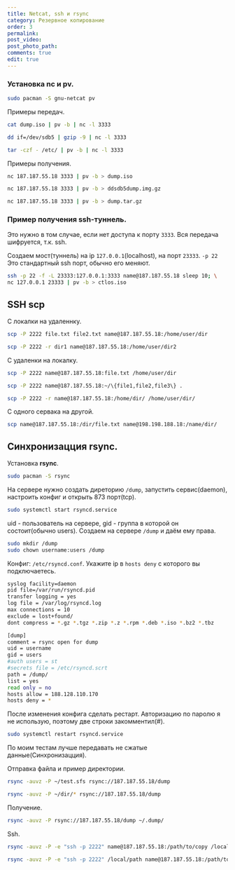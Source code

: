 ```yaml
---
title: Netcat, ssh и rsync
category: Резервное копирование
order: 3
permalink:
post_video: 
post_photo_path: 
comments: true
edit: true
---
```


### Установка **nc** и **pv**.

```bash
sudo pacman -S gnu-netcat pv
```

Примеры передач.

```bash
cat dump.iso | pv -b | nc -l 3333

dd if=/dev/sdb5 | gzip -9 | nc -l 3333

tar -czf - /etc/ | pv -b | nc -l 3333
```

Примеры получения.

```bash
nc 187.187.55.18 3333 | pv -b > dump.iso

nc 187.187.55.18 3333 | pv -b > ddsdb5dump.img.gz

nc 187.187.55.18 3333 | pv -b > dump.tar.gz
```

### Пример получения ssh-туннель.

Это нужно в том случае, если нет доступа к порту `3333`. Вся передача шифруется, т.к. ssh.

Создаем мост(туннель) на ip `127.0.0.1`(localhost), на порт `23333`. `-p 22` Это стандартный ssh порт, обычно его меняют.

```bash
ssh -p 22 -f -L 23333:127.0.0.1:3333 name@187.187.55.18 sleep 10; \
nc 127.0.0.1 23333 | pv -b > ctlos.iso
```

## SSH **scp**

С локалки на удаленнку.

```bash
scp -P 2222 file.txt file2.txt name@187.187.55.18:/home/user/dir

scp -P 2222 -r dir1 name@187.187.55.18:/home/user/dir2
```

С удаленки на локалку.

```bash
scp -P 2222 name@187.187.55.18:file.txt /home/user/dir

scp -P 2222 name@187.187.55.18:~/\{file1,file2,file3\} .

scp -P 2222 -r name@187.187.55.18:/home/dir/ /home/user/dir/
```

С одного сервака на другой.

```bash
scp name@187.187.55.18:/dir/file.txt name@198.198.188.18:/name/dir/
```

## Синхронизацция rsync.

Установка **rsync**.

```bash
sudo pacman -S rsync
```

На сервере нужно создать диреторию `/dump`, запустить сервис(daemon), настроить конфиг и открыть 873 порт(tcp).

```bash
sudo systemctl start rsyncd.service
```

uid - пользователь на сервере, gid - группа в которой он состоит(обычно users). Создаем на сервере `/dump` и даём ему права.

```bash
sudo mkdir /dump
sudo chown username:users /dump
```

Конфиг: `/etc/rsyncd.conf`. Укажите ip в `hosts deny` с которого вы подключаетесь.

```bash
syslog facility=daemon
pid file=/var/run/rsyncd.pid
transfer logging = yes
log file = /var/log/rsyncd.log
max connections = 10
exclude = lost+found/
dont compress = *.gz *.tgz *.zip *.z *.rpm *.deb *.iso *.bz2 *.tbz

[dump]
comment = rsync open for dump
uid = username
gid = users
#auth users = st
#secrets file = /etc/rsyncd.scrt
path = /dump/
list = yes
read only = no
hosts allow = 188.128.110.170
hosts deny = *
```

После изменения конфига сделать рестарт. Авторизацию по паролю я не использую, поэтому две строки закомментил(#).

```bash
sudo systemctl restart rsyncd.service
```

По моим тестам лучше передавать не сжатые данные(Синхронизацция).

Отправка файла и пример директории.

```bash
rsync -auvz -P ~/test.sfs rsync://187.187.55.18/dump

rsync -auvz -P ~/dir/* rsync://187.187.55.18/dump
```

Получение.

```bash
rsync -auvz -P rsync://187.187.55.18/dump ~/.dump/
```

Ssh.

```bash
rsync -auvz -P -e "ssh -p 2222" name@187.187.55.18:/path/to/copy /local/path

rsync -auvz -P -e "ssh -p 2222" /local/path name@187.187.55.18:/path/to/copy
```